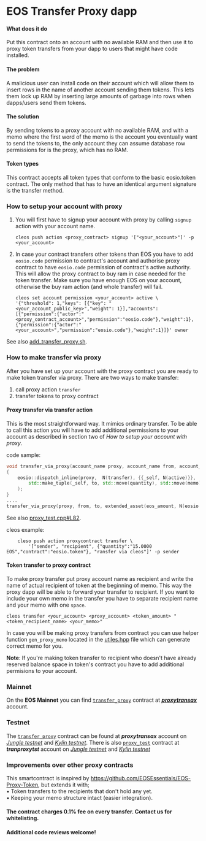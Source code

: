 # EOS Transfer Proxy dapp

#### What does it do
Put this contract onto an account with no available RAM and then use it to proxy token transfers from your dapp to users that might have code installed.

#### The problem
A malicious user can install code on their account which will allow them to insert rows in the name of another account sending them tokens. This lets them lock up RAM by inserting large amounts of garbage into rows when dapps/users send them tokens.

#### The solution
By sending tokens to a proxy account with no available RAM, and with a memo where the first word of the memo is the account you eventually want to send the tokens to, the only account they can assume database row permissions for is the proxy, which has no RAM.

#### Token types
This contract accepts all token types that conform to the basic eosio.token contract. The only method that has to have an identical argument signature is the transfer method.

### How to setup your account with proxy
1. You will first have to signup your account with proxy by calling `signup` action with your account name.

    `cleos push action <proxy_contract> signup '["<your_account>"]' -p <your_account>`
  
2. In case your contract transfers other tokens than EOS you have to add `eosio.code` permission to contract's account and authorise proxy contract to have `eosio.code` permission of contract's active authority. This will allow the proxy contract to buy ram in case needed for the token transfer. Make sure you have enough EOS on your account, otherwise the buy ram action (and whole transfer) will fail.

    ```
    cleos set account permission <your_account> active \
    '{"threshold": 1,"keys": [{"key": "<your_account_public_key>","weight": 1}],"accounts": [{"permission":{"actor":"<proxy_contract_account>","permission":"eosio.code"},"weight":1},{"permission":{"actor":"<your_account>","permission":"eosio.code"},"weight":1}]}' owner
    ```
See also [add_transfer_proxy.sh](scripts/add_transfer_proxy.sh).  
### How to make transfer via proxy
After you have set up your account with the proxy contract you are ready to make token transfer via proxy.
There are two ways to make transfer:

1. call proxy action `transfer`
2. transfer tokens to proxy contract

#### Proxy transfer via transfer action
This is the most straightforward way. It mimics ordinary transfer. To be able to call this action you will have to add additional permissions to your account as described in section two of *How to setup your account with proxy*.

code sample:
```C++
void transfer_via_proxy(account_name proxy, account_name from, account_name to, eosio::extended_asset quantity, std::string memo)
{
    eosio::dispatch_inline(proxy,  N(transfer), {{_self, N(active)}}, 
        std::make_tuple(_self, to, std::move(quantity), std::move(memo))
    );
}
....
transfer_via_proxy(proxy, from, to, extended_asset(eos_amount, N(eosio.code)), "memo");
```
See also [proxy_test.cpp#L82](src/test/proxy_test.cpp#L82).


cleos example:  
```
    cleso push action proxycontract transfer \
        '["sender", "recipient", {"quantity":"15.0000 EOS","contract":"eosio.token"}, "ransfer via cleos"]' -p sender
```

#### Token transfer to proxy contract
To make proxy transfer put proxy account name as recipient and write the name of actual recipient of token at the beginning of memo. This way the proxy dapp will be able to forward your transfer to recipient. If you want to include your own memo in the transfer you have to separate recipient name and your memo with one `space`.

  `cleos transfer <your_account> <proxy_account> <token_amount> "<token_recipient_name> <your_memo>"`   
  
In case you will be making proxy transfers from contract you can use helper function `gen_proxy_memo` located in the [utiles.hpp](src/utils.hpp#L25) file which can generate correct memo for you.

**Note**: If you're making token transfer to recipient who doesn't have already reserved balance space in token's contract you have to add additional permisions to your account.

### Mainnet
On the **EOS Mainnet** you can find [`transfer_proxy`](src/transfer_proxy.cpp) contract at [***proxytransax***](https://bloks.io/account/proxytransax) account.

### Testnet
The [`transfer_proxy`](src/transfer_proxy.cpp) contract can be found at ***proxytransax*** account on [*Jungle testnet*](https://jungle.bloks.io/account/proxytransax) and [*Kylin testnet*](https://kylin.bloks.io/account/proxytransax).
There is also [`proxy_test`](src/test/proxy_test.cpp) contract at ***tranproxytst*** account on [*Jungle testnet*](https://jungle.bloks.io/account/tranproxytst) and [*Kylin testnet*](https://kylin.bloks.io/account/tranproxytst)

### Improvements over other proxy contracts

This smartcontract is inspired by https://github.com/EOSEssentials/EOS-Proxy-Token, but extends it with;   
• Token transfers to the recipients that don't hold any yet.  
• Keeping your memo structure intact (easier integration).

#### The contract charges 0.1% fee on every transfer. Contact us for whitelisting. 

#### Additional code reviews welcome!


